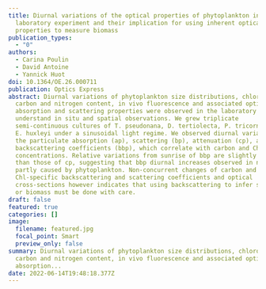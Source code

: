 ```yaml
---
title: Diurnal variations of the optical properties of phytoplankton in a
  laboratory experiment and their implication for using inherent optical
  properties to measure biomass
publication_types:
  - "0"
authors:
  - Carina Poulin
  - David Antoine
  - Yannick Huot
doi: 10.1364/OE.26.000711
publication: Optics Express
abstract: Diurnal variations of phytoplankton size distributions, chlorophyll,
  carbon and nitrogen content, in vivo fluorescence and associated optical
  absorption and scattering properties were observed in the laboratory to help
  understand in situ and spatial observations. We grew triplicate
  semi-continuous cultures of T. pseudonana, D. tertiolecta, P. tricornutum and
  E. huxleyi under a sinusoidal light regime. We observed diurnal variations in
  the particulate absorption (ap), scattering (bp), attenuation (cp), and
  backscattering coefficients (bbp), which correlate with carbon and Chl
  concentrations. Relative variations from sunrise of bbp are slightly lower
  than those of cp, suggesting that bbp diurnal increases observed in nature are
  partly caused by phytoplankton. Non-concurrent changes of carbon and
  Chl-specific backscattering and scattering coefficients and optical
  cross-sections however indicates that using backscattering to infer scattering
  or biomass must be done with care.
draft: false
featured: true
categories: []
image:
  filename: featured.jpg
  focal_point: Smart
  preview_only: false
summary: Diurnal variations of phytoplankton size distributions, chlorophyll,
  carbon and nitrogen content, in vivo fluorescence and associated optical
  absorption...
date: 2022-06-14T19:48:18.377Z
---
```

